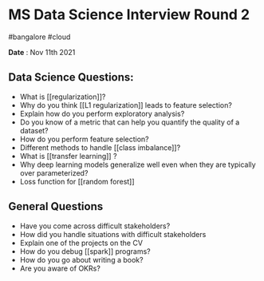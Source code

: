 # MS Data Science Interview Round 2

#bangalore #cloud 

__Date__ : Nov 11th 2021


## Data Science Questions:
- What is [[regularization]]?
- Why do you think [[L1 regularization]] leads to feature selection?
- Explain how do you perform exploratory analysis?
- Do you know of a metric that can help you quantify the quality of a dataset?
- How do you perform feature selection?
- Different methods to handle [[class imbalance]]?
- What is [[transfer learning]] ?
- Why deep learning models generalize well even when they are typically over parameterized?
- Loss function for [[random forest]]

## General Questions
- Have you come across difficult stakeholders?
- How did you handle situations with difficult stakeholders
- Explain one of the projects on the CV
- How do you debug [[spark]] programs?
- How do you go about writing a book?
- Are you aware of OKRs?